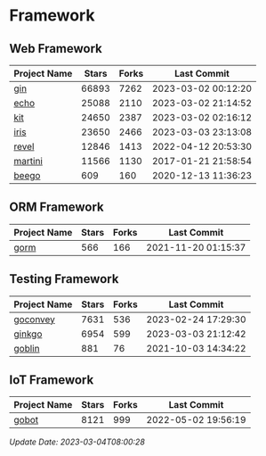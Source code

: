 # Framework

## Web Framework
| Project Name | Stars | Forks | Last Commit |
| ------------ | ----- | ----- | ----------- |
| [gin](https://github.com/gin-gonic/gin) | 66893 | 7262 | 2023-03-02 00:12:20 |
| [echo](https://github.com/labstack/echo) | 25088 | 2110 | 2023-03-02 21:14:52 |
| [kit](https://github.com/go-kit/kit) | 24650 | 2387 | 2023-03-02 02:16:12 |
| [iris](https://github.com/kataras/iris) | 23650 | 2466 | 2023-03-03 23:13:08 |
| [revel](https://github.com/revel/revel) | 12846 | 1413 | 2022-04-12 20:53:30 |
| [martini](https://github.com/go-martini/martini) | 11566 | 1130 | 2017-01-21 21:58:54 |
| [beego](https://github.com/astaxie/beego) | 609 | 160 | 2020-12-13 11:36:23 |

## ORM Framework
| Project Name | Stars | Forks | Last Commit |
| ------------ | ----- | ----- | ----------- |
| [gorm](https://github.com/jinzhu/gorm) | 566 | 166 | 2021-11-20 01:15:37 |

## Testing Framework
| Project Name | Stars | Forks | Last Commit |
| ------------ | ----- | ----- | ----------- |
| [goconvey](https://github.com/smartystreets/goconvey) | 7631 | 536 | 2023-02-24 17:29:30 |
| [ginkgo](https://github.com/onsi/ginkgo) | 6954 | 599 | 2023-03-03 21:12:42 |
| [goblin](https://github.com/franela/goblin) | 881 | 76 | 2021-10-03 14:34:22 |

## IoT Framework
| Project Name | Stars | Forks | Last Commit |
| ------------ | ----- | ----- | ----------- |
| [gobot](https://github.com/hybridgroup/gobot) | 8121 | 999 | 2022-05-02 19:56:19 |

*Update Date: 2023-03-04T08:00:28*